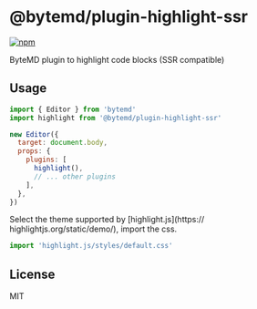 # @bytemd/plugin-highlight-ssr

[![npm](https://img.shields.io/npm/v/@bytemd/plugin-highlight-ssr.svg)](https://npm.im/@bytemd/plugin-highlight-ssr)

ByteMD plugin to highlight code blocks (SSR compatible)

## Usage

```js
import { Editor } from 'bytemd'
import highlight from '@bytemd/plugin-highlight-ssr'

new Editor({
  target: document.body,
  props: {
    plugins: [
      highlight(),
      // ... other plugins
    ],
  },
})
```

Select the theme supported by [highlight.js](https:// highlightjs.org/static/demo/), import the css.

```js
import 'highlight.js/styles/default.css'
```

## License

MIT
